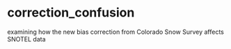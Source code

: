 # correction_confusion
examining how the new bias correction from Colorado Snow Survey affects SNOTEL data
